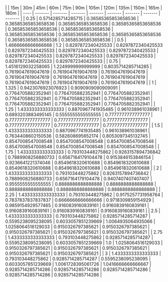 | | 15m | 30m | 45m | 60m | 75m | 90m | 105m | 120m | 135m | 150m | 165m | 180m | 
| ---- | ------- | ------- | ------- | ------- | ------- | ------- | ------- | ------- |
| 0.25 | 0.5714285714285715 | 0.36585365853658536 | 0.36585365853658536 | 0.36585365853658536 | 0.36585365853658536 | 0.36585365853658536 | 0.36585365853658536 | 0.36585365853658536 | 0.36585365853658536 | 0.36585365853658536 | 0.36585365853658536 | 0.36585365853658536 | 
| 0.5 | 1.4666666666666668 | 1.2 | 0.8297872340425533 | 0.8297872340425533 | 0.8297872340425533 | 0.8297872340425533 | 0.8297872340425533 | 0.8297872340425533 | 0.8297872340425533 | 0.8297872340425533 | 0.8297872340425533 | 0.8297872340425533 | 
| 0.75 | 1.4516129032258065 | 1.2249999999999999 | 0.8035714285714285 | 0.7619047619047619 | 0.7619047619047619 | 0.7619047619047619 | 0.7619047619047619 | 0.7619047619047619 | 0.7619047619047619 | 0.7619047619047619 | 0.7619047619047619 | 0.7619047619047619 | 
| 1 | 1.325 | 0.9423076923076923 | 0.9090909090909091 | 0.7764705882352941 | 0.7764705882352941 | 0.7764705882352941 | 0.7764705882352941 | 0.7764705882352941 | 0.7764705882352941 | 0.7764705882352941 | 0.7764705882352941 | 0.7764705882352941 | 
| 1.25 | 1.4333333333333333 | 0.8870967741935485 | 0.961038961038961 | 0.6893203883495145 | 0.5555555555555555 | 0.7777777777777777 | 0.7777777777777777 | 0.7777777777777777 | 0.7777777777777777 | 0.7777777777777777 | 0.7777777777777777 | 0.7777777777777777 | 
| 1.5 | 1.4333333333333333 | 0.8870967741935485 | 0.961038961038961 | 0.7634408602150536 | 0.582608695652174 | 0.8053097345132745 | 0.8547008547008548 | 0.8547008547008548 | 0.8547008547008548 | 0.8547008547008548 | 0.8547008547008548 | 0.8547008547008548 | 
| 1.75 | 1.4333333333333333 | 0.793103448275862 | 0.9263157894736842 | 0.7889908256880733 | 0.6567164179104478 | 0.9153846153846154 | 0.9236641221374046 | 0.8549618320610688 | 0.8549618320610688 | 0.8549618320610688 | 0.8549618320610688 | 0.8549618320610688 | 
| 2 | 1.4333333333333333 | 0.793103448275862 | 0.9263157894736842 | 0.7889908256880733 | 0.6567164179104478 | 0.9407407407407407 | 0.9555555555555555 | 0.8888888888888888 | 0.8888888888888888 | 0.8888888888888888 | 0.8888888888888888 | 0.8888888888888888 | 
| 2.25 | 1.4333333333333333 | 0.793103448275862 | 0.9175257731958764 | 0.7837837837837837 | 0.6666666666666666 | 0.9718309859154929 | 0.9859154929577465 | 0.9160839160839161 | 0.9160839160839161 | 0.9160839160839161 | 0.9160839160839161 | 0.9160839160839161 | 
| 2.5 | 1.4333333333333333 | 0.793103448275862 | 0.9285714285714287 | 0.5595238095238095 | 0.6033057851239669 | 1.0064935064935066 | 1.0258064516129033 | 0.9150326797385621 | 0.9150326797385621 | 0.9150326797385621 | 0.9150326797385621 | 0.9150326797385621 | 
| 2.75 | 1.4333333333333333 | 0.793103448275862 | 0.9285714285714287 | 0.5595238095238095 | 0.6033057851239669 | 1.0 | 1.0258064516129033 | 0.9150326797385621 | 0.9150326797385621 | 0.9150326797385621 | 0.9150326797385621 | 0.9150326797385621 | 
| 3 | 1.4333333333333333 | 0.793103448275862 | 0.9285714285714287 | 0.5595238095238095 | 0.6033057851239669 | 1.0061728395061726 | 1.0416666666666667 | 0.9285714285714286 | 0.9285714285714286 | 0.9285714285714286 | 0.9285714285714286 | 0.9285714285714286 | 
